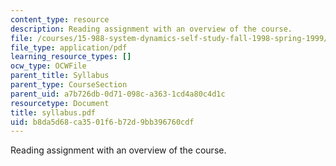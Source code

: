 ```yaml
---
content_type: resource
description: Reading assignment with an overview of the course.
file: /courses/15-988-system-dynamics-self-study-fall-1998-spring-1999/b8da5d68ca3501f6b72d9bb396760cdf_syllabus.pdf
file_type: application/pdf
learning_resource_types: []
ocw_type: OCWFile
parent_title: Syllabus
parent_type: CourseSection
parent_uid: a7b726db-0d71-098c-a363-1cd4a80c4d1c
resourcetype: Document
title: syllabus.pdf
uid: b8da5d68-ca35-01f6-b72d-9bb396760cdf
---
```

Reading assignment with an overview of the course.

